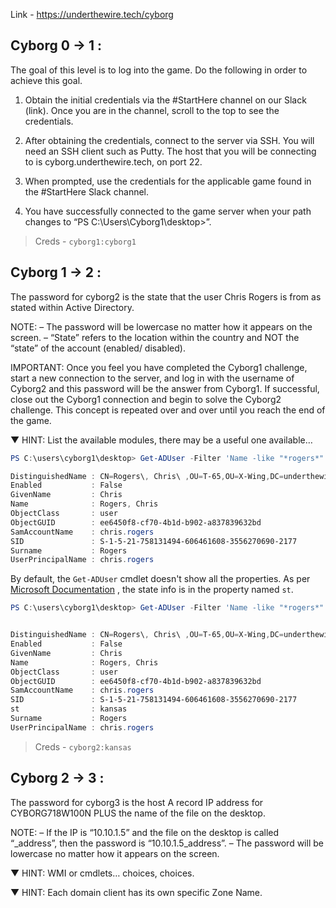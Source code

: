 Link - https://underthewire.tech/cyborg

## Cyborg 0 -> 1 :

The goal of this level is to log into the game. Do the following in order to achieve this goal.

1. Obtain the initial credentials via the #StartHere channel on our Slack (link). Once you are in the channel, scroll to the top to see the credentials.

2. After obtaining the credentials, connect to the server via SSH. You will need an SSH client such as Putty. The host that you will be connecting to is cyborg.underthewire.tech, on port 22.

3. When prompted, use the credentials for the applicable game found in the #StartHere Slack channel.

4. You have successfully connected to the game server when your path changes to “PS C:\Users\Cyborg1\desktop>”.

> Creds - `cyborg1:cyborg1`

## Cyborg 1 -> 2 :

The password for cyborg2 is the state that the user Chris Rogers is from as stated within Active Directory.

NOTE:
– The password will be lowercase no matter how it appears on the screen.
– “State” refers to the location within the country and NOT the “state” of the account (enabled/ disabled).

IMPORTANT:
Once you feel you have completed the Cyborg1 challenge, start a new connection to the server, and log in with the username of Cyborg2 and this password will be the answer from Cyborg1. If successful, close out the Cyborg1 connection and begin to solve the Cyborg2 challenge. This concept is repeated over and over until you reach the end of the game.


▼ HINT:
List the available modules, there may be a useful one available…

```powershell
PS C:\users\cyborg1\desktop> Get-ADUser -Filter 'Name -like "*rogers*"'

DistinguishedName : CN=Rogers\, Chris\ ,OU=T-65,OU=X-Wing,DC=underthewire,DC=tech
Enabled           : False
GivenName         : Chris
Name              : Rogers, Chris
ObjectClass       : user
ObjectGUID        : ee6450f8-cf70-4b1d-b902-a837839632bd
SamAccountName    : chris.rogers
SID               : S-1-5-21-758131494-606461608-3556270690-2177
Surname           : Rogers
UserPrincipalName : chris.rogers
```

By default, the `Get-ADUser` cmdlet doesn't show all the properties. As per [Microsoft Documentation](https://learn.microsoft.com/en-us/windows/win32/adschema/a-st?redirectedfrom=MSDN) , the state info is in the property named `st`.

```powershell
PS C:\users\cyborg1\desktop> Get-ADUser -Filter 'Name -like "*rogers*"' -Property st


DistinguishedName : CN=Rogers\, Chris\ ,OU=T-65,OU=X-Wing,DC=underthewire,DC=tech
Enabled           : False
GivenName         : Chris
Name              : Rogers, Chris
ObjectClass       : user
ObjectGUID        : ee6450f8-cf70-4b1d-b902-a837839632bd
SamAccountName    : chris.rogers
SID               : S-1-5-21-758131494-606461608-3556270690-2177
st                : kansas
Surname           : Rogers
UserPrincipalName : chris.rogers
```
> Creds - `cyborg2:kansas`

## Cyborg 2 -> 3 :

The password for cyborg3 is the host A record IP address for CYBORG718W100N PLUS the name of the file on the desktop.

NOTE:
– If the IP is “10.10.1.5” and the file on the desktop is called “_address”, then the password is “10.10.1.5_address”.
– The password will be lowercase no matter how it appears on the screen.

▼ HINT:
WMI or cmdlets… choices, choices.


▼ HINT:
Each domain client has its own specific Zone Name.

